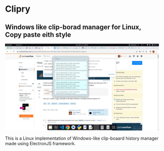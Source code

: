 # Clipry
## Windows like clip-borad manager for Linux, Copy paste eith style

![image](image/sample1.jpeg)

This is a Linux implementation of Windows-like clip-boaard history manager made using ElectronJS framework.


